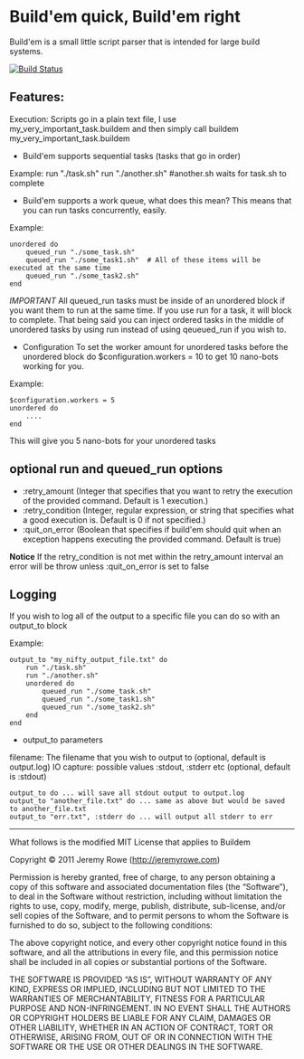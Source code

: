 Build'em quick, Build'em right
==============================

Build'em is a small little script parser that is intended for large build systems.

[![Build Status](https://secure.travis-ci.org/jeremywrowe/buildem.png)](http://travis-ci.org/jeremywrowe/buildem)


Features:
---------
	
Execution:
Scripts go in a plain text file, I use my\_very\_important\_task.buildem
and then simply call buildem my\_very\_important\_task.buildem
	
* Build'em supports sequential tasks (tasks that go in order)
	
Example:
	run "./task.sh"
	run "./another.sh" #another.sh waits for task.sh to complete

* Build'em supports a work queue, what does this mean?
This means that you can run tasks concurrently, easily.

Example:

	unordered do
		queued_run "./some_task.sh"
		queued_run "./some_task1.sh"  # All of these items will be executed at the same time
		queued_run "./some_task2.sh"
	end
   
*IMPORTANT*  All queued\_run tasks must be inside of an unordered block if you want them to run at the same time. If you use run for a task, it will block to complete.
That being said you can inject ordered tasks in the middle of unordered tasks by using run instead of using qeueued_run if you wish to.

* Configuration
To set the worker amount for unordered tasks before the unordered block do $configuration.workers = 10 to get 10 nano-bots working for you.

Example:

	$configuration.workers = 5
	unordered do
		....
	end
	
This will give you 5 nano-bots for your unordered tasks

optional run and queued_run options
--------------------------
* :retry\_amount    (Integer that specifies that you want to retry the execution of the provided command. Default is 1 execution.)
* :retry\_condition (Integer, regular expression, or string that specifies what a good execution is. Default is 0 if not specified.)
* :quit\_on\_error  (Boolean that specifies if build'em should quit when an exception happens executing the provided command. Default is true)

**Notice** If the retry\_condition is not met within the retry\_amount interval an error will be throw unless :quit\_on\_error is set to false

Logging
-------
If you wish to log all of the output to a specific file you can do so with an output\_to block

Example:

	output_to "my_nifty_output_file.txt" do
		run "./task.sh"
		run "./another.sh"
		unordered do
			queued_run "./some_task.sh"
			queued_run "./some_task1.sh"
			queued_run "./some_task2.sh"
		end
	end
	
* output\_to parameters

filename: The filename that you wish to output to (optional, default is output.log)
IO capture: possible values :stdout, :stderr etc (optional, default is :stdout)
	
	output_to do ... will save all stdout output to output.log
	output_to "another_file.txt" do ... same as above but would be saved to another_file.txt
	output_to "err.txt", :stderr do ... will output all stderr to err

--------------------------------------------------

What follows is the modified MIT License that applies to Buildem

Copyright © 2011 Jeremy Rowe (http://jeremyrowe.com)

Permission is hereby granted, free of charge, to any person obtaining a copy of this software and associated documentation files (the “Software”), to deal in the Software without restriction, including without limitation the rights to use, copy, modify, merge, publish, distribute, sub-license, and/or sell copies of the Software, and to permit persons to whom the Software is furnished to do so, subject to the following conditions:

The above copyright notice, and every other copyright notice found in this software, and all the attributions in every file, and this permission notice shall be included in all copies or substantial portions of the Software.

THE SOFTWARE IS PROVIDED “AS IS”, WITHOUT WARRANTY OF ANY KIND, EXPRESS OR IMPLIED, INCLUDING BUT NOT LIMITED TO THE WARRANTIES OF MERCHANTABILITY, FITNESS FOR A PARTICULAR PURPOSE AND NON-INFRINGEMENT. IN NO EVENT SHALL THE AUTHORS OR COPYRIGHT HOLDERS BE LIABLE FOR ANY CLAIM, DAMAGES OR OTHER LIABILITY, WHETHER IN AN ACTION OF CONTRACT, TORT OR OTHERWISE, ARISING FROM, OUT OF OR IN CONNECTION WITH THE SOFTWARE OR THE USE OR OTHER DEALINGS IN THE SOFTWARE.

